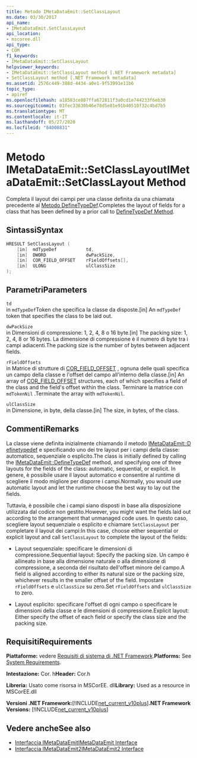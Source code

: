```yaml
---
title: Metodo IMetaDataEmit::SetClassLayout
ms.date: 03/30/2017
api_name:
- IMetaDataEmit.SetClassLayout
api_location:
- mscoree.dll
api_type:
- COM
f1_keywords:
- IMetaDataEmit::SetClassLayout
helpviewer_keywords:
- IMetaDataEmit::SetClassLayout method [.NET Framework metadata]
- SetClassLayout method [.NET Framework metadata]
ms.assetid: 2576c449-388d-4434-a0e1-9f53991e11b6
topic_type:
- apiref
ms.openlocfilehash: a18583ce807ffa672811f3a0cd1e744233f6eb30
ms.sourcegitcommit: 03fec33630b46e78d5e81e91b40518f32c4bd7b5
ms.translationtype: MT
ms.contentlocale: it-IT
ms.lasthandoff: 05/27/2020
ms.locfileid: "84008831"
---
```

# <a name="imetadataemitsetclasslayout-method"></a><span data-ttu-id="50dcc-102">Metodo IMetaDataEmit::SetClassLayout</span><span class="sxs-lookup"><span data-stu-id="50dcc-102">IMetaDataEmit::SetClassLayout Method</span></span>
<span data-ttu-id="50dcc-103">Completa il layout dei campi per una classe definita da una chiamata precedente al [Metodo DefineTypeDef](imetadataemit-definetypedef-method.md).</span><span class="sxs-lookup"><span data-stu-id="50dcc-103">Completes the layout of fields for a class that has been defined by a prior call to [DefineTypeDef Method](imetadataemit-definetypedef-method.md).</span></span>  
  
## <a name="syntax"></a><span data-ttu-id="50dcc-104">Sintassi</span><span class="sxs-lookup"><span data-stu-id="50dcc-104">Syntax</span></span>  
  
```cpp  
HRESULT SetClassLayout (  
    [in]  mdTypeDef           td,
    [in]  DWORD               dwPackSize,
    [in]  COR_FIELD_OFFSET    rFieldOffsets[],
    [in]  ULONG               ulClassSize
);  
```  
  
## <a name="parameters"></a><span data-ttu-id="50dcc-105">Parametri</span><span class="sxs-lookup"><span data-stu-id="50dcc-105">Parameters</span></span>  
 `td`  
 <span data-ttu-id="50dcc-106">in `mdTypeDef`Token che specifica la classe da disposte.</span><span class="sxs-lookup"><span data-stu-id="50dcc-106">[in] An `mdTypeDef` token that specifies the class to be laid out.</span></span>  
  
 `dwPackSize`  
 <span data-ttu-id="50dcc-107">in Dimensioni di compressione: 1, 2, 4, 8 o 16 byte.</span><span class="sxs-lookup"><span data-stu-id="50dcc-107">[in] The packing size: 1, 2, 4, 8 or 16 bytes.</span></span> <span data-ttu-id="50dcc-108">La dimensione di compressione è il numero di byte tra i campi adiacenti.</span><span class="sxs-lookup"><span data-stu-id="50dcc-108">The packing size is the number of bytes between adjacent fields.</span></span>  
  
 `rFieldOffsets`  
 <span data-ttu-id="50dcc-109">in Matrice di strutture di [COR_FIELD_OFFSET](cor-field-offset-structure.md) , ognuna delle quali specifica un campo della classe e l'offset del campo all'interno della classe.</span><span class="sxs-lookup"><span data-stu-id="50dcc-109">[in] An array of [COR_FIELD_OFFSET](cor-field-offset-structure.md) structures, each of which specifies a field of the class and the field's offset within the class.</span></span> <span data-ttu-id="50dcc-110">Terminare la matrice con `mdTokenNil` .</span><span class="sxs-lookup"><span data-stu-id="50dcc-110">Terminate the array with `mdTokenNil`.</span></span>  
  
 `ulClassSize`  
 <span data-ttu-id="50dcc-111">in Dimensione, in byte, della classe.</span><span class="sxs-lookup"><span data-stu-id="50dcc-111">[in] The size, in bytes, of the class.</span></span>  
  
## <a name="remarks"></a><span data-ttu-id="50dcc-112">Commenti</span><span class="sxs-lookup"><span data-stu-id="50dcc-112">Remarks</span></span>  
 <span data-ttu-id="50dcc-113">La classe viene definita inizialmente chiamando il metodo [IMetaDataEmit::D efinetypedef](imetadataemit-definetypedef-method.md) e specificando uno dei tre layout per i campi della classe: automatico, sequenziale o esplicito.</span><span class="sxs-lookup"><span data-stu-id="50dcc-113">The class is initially defined by calling the [IMetaDataEmit::DefineTypeDef](imetadataemit-definetypedef-method.md) method, and specifying one of three layouts for the fields of the class: automatic, sequential, or explicit.</span></span> <span data-ttu-id="50dcc-114">In genere, è possibile usare il layout automatico e consentire al runtime di scegliere il modo migliore per disporre i campi.</span><span class="sxs-lookup"><span data-stu-id="50dcc-114">Normally, you would use automatic layout and let the runtime choose the best way to lay out the fields.</span></span>  
  
 <span data-ttu-id="50dcc-115">Tuttavia, è possibile che i campi siano disposti in base alla disposizione utilizzata dal codice non gestito.</span><span class="sxs-lookup"><span data-stu-id="50dcc-115">However, you might want the fields laid out according to the arrangement that unmanaged code uses.</span></span> <span data-ttu-id="50dcc-116">In questo caso, scegliere layout sequenziale o esplicito e chiamare `SetClassLayout` per completare il layout dei campi:</span><span class="sxs-lookup"><span data-stu-id="50dcc-116">In this case, choose either sequential or explicit layout and call `SetClassLayout` to complete the layout of the fields:</span></span>  
  
- <span data-ttu-id="50dcc-117">Layout sequenziale: specificare le dimensioni di compressione.</span><span class="sxs-lookup"><span data-stu-id="50dcc-117">Sequential layout: Specify the packing size.</span></span> <span data-ttu-id="50dcc-118">Un campo è allineato in base alla dimensione naturale o alla dimensione di compressione, a seconda del risultato dell'offset minore del campo.</span><span class="sxs-lookup"><span data-stu-id="50dcc-118">A field is aligned according to either its natural size or the packing size, whichever results in the smaller offset of the field.</span></span> <span data-ttu-id="50dcc-119">Impostare `rFieldOffsets` e `ulClassSize` su zero.</span><span class="sxs-lookup"><span data-stu-id="50dcc-119">Set `rFieldOffsets` and `ulClassSize` to zero.</span></span>  
  
- <span data-ttu-id="50dcc-120">Layout esplicito: specificare l'offset di ogni campo o specificare le dimensioni della classe e le dimensioni di compressione.</span><span class="sxs-lookup"><span data-stu-id="50dcc-120">Explicit layout: Either specify the offset of each field or specify the class size and the packing size.</span></span>  
  
## <a name="requirements"></a><span data-ttu-id="50dcc-121">Requisiti</span><span class="sxs-lookup"><span data-stu-id="50dcc-121">Requirements</span></span>  
 <span data-ttu-id="50dcc-122">**Piattaforme:** vedere [Requisiti di sistema di .NET Framework](../../get-started/system-requirements.md).</span><span class="sxs-lookup"><span data-stu-id="50dcc-122">**Platforms:** See [System Requirements](../../get-started/system-requirements.md).</span></span>  
  
 <span data-ttu-id="50dcc-123">**Intestazione:** Cor. h</span><span class="sxs-lookup"><span data-stu-id="50dcc-123">**Header:** Cor.h</span></span>  
  
 <span data-ttu-id="50dcc-124">**Libreria:** Usato come risorsa in MSCorEE. dll</span><span class="sxs-lookup"><span data-stu-id="50dcc-124">**Library:** Used as a resource in MSCorEE.dll</span></span>  
  
 <span data-ttu-id="50dcc-125">**Versioni .NET Framework:**[!INCLUDE[net_current_v10plus](../../../../includes/net-current-v10plus-md.md)]</span><span class="sxs-lookup"><span data-stu-id="50dcc-125">**.NET Framework Versions:** [!INCLUDE[net_current_v10plus](../../../../includes/net-current-v10plus-md.md)]</span></span>  
  
## <a name="see-also"></a><span data-ttu-id="50dcc-126">Vedere anche</span><span class="sxs-lookup"><span data-stu-id="50dcc-126">See also</span></span>

- [<span data-ttu-id="50dcc-127">Interfaccia IMetaDataEmit</span><span class="sxs-lookup"><span data-stu-id="50dcc-127">IMetaDataEmit Interface</span></span>](imetadataemit-interface.md)
- [<span data-ttu-id="50dcc-128">Interfaccia IMetaDataEmit2</span><span class="sxs-lookup"><span data-stu-id="50dcc-128">IMetaDataEmit2 Interface</span></span>](imetadataemit2-interface.md)
